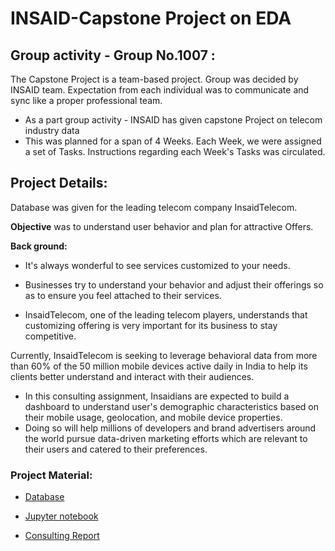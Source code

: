 # INSAID-Capstone Project on EDA

## Group activity - Group No.1007 :
The Capstone Project is a team-based project. Group was decided by INSAID team. Expectation from each individual was to communicate and sync like a proper professional team. 

- As a part group activity - INSAID has given capstone Project on telecom industry data
- This was planned for a span of 4 Weeks. Each Week, we were assigned a set of Tasks. Instructions regarding each Week's Tasks was circulated.

## Project Details: 
Database was given for the leading telecom company InsaidTelecom. 

**Objective** was to understand user behavior and plan for attractive Offers.

**Back ground:**
- It's always wonderful to see services customized to your needs.
- Businesses try to understand your behavior and adjust their offerings so as to ensure you feel attached to their services.

- InsaidTelecom, one of the leading telecom players, understands that customizing offering is very important for its business to stay     competitive.

Currently, InsaidTelecom is seeking to leverage behavioral data from more than 60% of the 50 million mobile devices active daily in    India to help its clients better understand and interact with their audiences.

- In this consulting assignment, Insaidians are expected to build a dashboard to understand user's demographic characteristics based on   their mobile usage, geolocation, and mobile device properties.
- Doing so will help millions of developers and brand advertisers around the world pursue data-driven marketing efforts which are         relevant to their users and catered to their preferences.

### Project Material:
- [Database](https://github.com/jmps967/INSAID-COURSE-PROJECTS/blob/main/CAPSTONE-1(EDA)/Data_Link.txt)

- [Jupyter notebook](https://github.com/jmps967/INSAID-COURSE-PROJECTS/blob/main/CAPSTONE-1(EDA)/GROUP-1007-JupyterNotebookWithAllAnalysis.zip)

- [Consulting Report](https://github.com/jmps967/INSAID-COURSE-PROJECTS/blob/main/CAPSTONE-1(EDA)/Group-1007-Counsulting%20Report.pdf)


